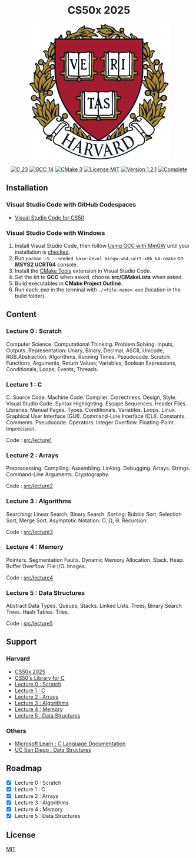 <h1 align="center">CS50x 2025</h1>

<p align="center">
    <img class="logo" src="assets/logo-harvard.png" width="381" height="370" alt="Logo Harvard" />
</p>

<p align="center">
    <a href="https://en.cppreference.com/w/c/23">
        <img src="https://img.shields.io/badge/23-blue?style=flat&logo=c" alt="C 23" /></a>
    <a href="https://gcc.gnu.org/gcc-14/">
        <img src="https://img.shields.io/badge/gcc-14-blue?style=flat&logo=c" alt="GCC 14" /></a>
    <a href="https://cmake.org/cmake/help/v3.31/">
        <img src="https://img.shields.io/badge/cmake-3-blue?style=flat&logo=c" alt="CMake 3" /></a>
    <a href="./LICENSE.md">
        <img src="https://img.shields.io/badge/license-mit-white?style=flat&logo=github" alt="License MIT" /></a>
    <a href="https://github.com/serbouty/cs50x/releases/tag/v1.2.1">
        <img src="https://img.shields.io/badge/version-1.2.1-white?style=flat&logo=github" alt="Version 1.2.1" /></a>
    <a href="https://github.com/serbouty/cs50x/releases/tag/v1.2.1">
        <img src="https://img.shields.io/badge/status-complete-darkblue?style=flat&logo=github" alt="Complete" /></a>
</p>

## Installation

### Visual Studio Code with GitHub Codespaces

- [Visual Studio Code for CS50](https://cs50.readthedocs.io/cs50.dev/)

### Visual Studio Code with Windows

1. Install Visual Studio Code, then follow [Using GCC with MinGW](https://code.visualstudio.com/docs/cpp/config-mingw) until your installation is [checked](https://code.visualstudio.com/docs/cpp/config-mingw#_check-your-mingw-installation).
2. Run `pacman -S --needed base-devel mingw-w64-ucrt-x86_64-cmake` on **MSYS2 UCRT64** console.
3. Install the [CMake Tools](https://marketplace.visualstudio.com/items?itemName=ms-vscode.cmake-tools) extension in Visual Studio Code.
4. Set the kit to **GCC** when asked, choose **src/CMakeLists** when asked.
5. Build executables in **CMake Project Outline**.
6. Run each .exe in the terminal with `./<file-name>.exe` (location in the build folder).

## Content

### Lecture 0 : Scratch

Computer Science. Computational Thinking. Problem Solving: Inputs, Outputs.
Representation: Unary, Binary, Decimal, ASCII, Unicode, RGB.Abstraction.
Algorithms. Running Times. Pseudocode. Scratch: Functions, Arguments,
Return Values; Variables; Boolean Expressions, Conditionals; Loops; Events; Threads.

### Lecture 1 : C

C. Source Code. Machine Code. Compiler. Correctness, Design, Style. Visual Studio Code.
Syntax Highlighting. Escape Sequences. Header Files. Libraries. Manual Pages. Types.
Conditionals. Variables. Loops. Linux. Graphical User Interface (GUI).
Command-Line Interface (CLI). Constants. Comments. Pseudocode. Operators. Integer Overflow.
Floating-Point Imprecision.

Code : [src/lecture1](src/lecture1)

### Lecture 2 : Arrays

Preprocessing. Compiling. Assembling. Linking. Debugging. Arrays. Strings.
Command-Line Arguments. Cryptography.

Code : [src/lecture2](src/lecture2)

### Lecture 3 : Algorithms

Searching: Linear Search, Binary Search. Sorting: Bubble Sort, Selection Sort, Merge Sort.
Asymptotic Notation: O, Ω, Θ. Recursion.

Code : [src/lecture3](src/lecture3)

### Lecture 4 : Memory

Pointers. Segmentation Faults. Dynamic Memory Allocation. Stack. Heap. Buffer Overflow.
File I/O. Images.

Code : [src/lecture4](src/lecture4)

### Lecture 5 : Data Structures

Abstract Data Types. Queues, Stacks. Linked Lists. Trees, Binary Search Trees.
Hash Tables. Tries.

Code : [src/lecture5](src/lecture5)

## Support

### Harvard

- [CS50x 2025](https://cs50.harvard.edu/x/2025/)
- [CS50's Library for C](https://github.com/cs50/libcs50)
- [Lecture 0 : Scratch](https://cs50.harvard.edu/x/2025/weeks/0/)
- [Lecture 1 : C](https://cs50.harvard.edu/x/2025/weeks/1/)
- [Lecture 2 : Arrays](https://cs50.harvard.edu/x/2025/weeks/2/)
- [Lecture 3 : Algorithms](https://cs50.harvard.edu/x/2025/weeks/3/)
- [Lecture 4 : Memory](https://cs50.harvard.edu/x/2025/weeks/4/)
- [Lecture 5 : Data Structures](https://cs50.harvard.edu/x/2025/weeks/5/)

### Others

- [Microsoft Learn : C Language Documentation](https://learn.microsoft.com/en-us/cpp/c-language/?view=msvc-170)
- [UC San Diego : Data Structures](https://www.coursera.org/learn/data-structures)

## Roadmap

- [x] Lecture 0 : Scratch
- [x] Lecture 1 : C
- [x] Lecture 2 : Arrays
- [x] Lecture 3 : Algorithms
- [x] Lecture 4 : Memory
- [x] Lecture 5 : Data Structures

## License

[MIT](LICENSE.md)
